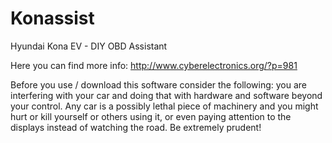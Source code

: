 # Konassist
Hyundai Kona EV - DIY OBD Assistant

Here you can find more info: http://www.cyberelectronics.org/?p=981

Before you use / download this software consider the following: 
you are interfering with your car and doing that with hardware and software beyond your control.
Any car is a possibly lethal piece of machinery and you might hurt or kill yourself or others using it, 
or even paying attention to the displays instead of watching the road. 
Be extremely prudent!

